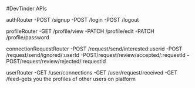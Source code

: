 #DevTinder APIs

authRouter
-POST /signup
-POST /login
-POST /logout


profileRouter
-GET /profile/view
-PATCH /profile/edit
-PATCH /profile/password


connectionRequestRouter
-POST /request/send/interested:userid
-POST /request/send/ignored/:userId
-POST/request/review/accepted/:requestId
-POST/request/review/rejected/:requestId


userRouter
-GET /user/connections
-GET /user/request/received
-GET /feed-gets you the profiles of other users on platform
